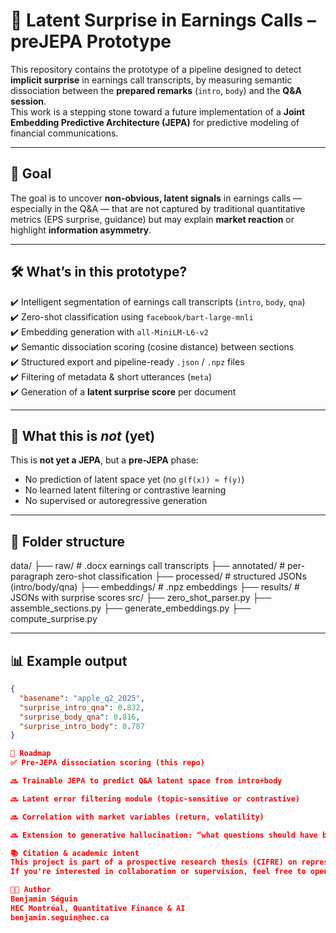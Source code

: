 # 🧠 Latent Surprise in Earnings Calls – preJEPA Prototype

This repository contains the prototype of a pipeline designed to detect **implicit surprise** in earnings call transcripts, by measuring semantic dissociation between the **prepared remarks** (`intro`, `body`) and the **Q&A session**.  
This work is a stepping stone toward a future implementation of a **Joint Embedding Predictive Architecture (JEPA)** for predictive modeling of financial communications.

---

## 🎯 Goal

The goal is to uncover **non-obvious, latent signals** in earnings calls — especially in the Q&A — that are not captured by traditional quantitative metrics (EPS surprise, guidance) but may explain **market reaction** or highlight **information asymmetry**.

---

## 🛠️ What’s in this prototype?

✔️ Intelligent segmentation of earnings call transcripts (`intro`, `body`, `qna`)  
✔️ Zero-shot classification using `facebook/bart-large-mnli`  
✔️ Embedding generation with `all-MiniLM-L6-v2`  
✔️ Semantic dissociation scoring (cosine distance) between sections  
✔️ Structured export and pipeline-ready `.json` / `.npz` files  
✔️ Filtering of metadata & short utterances (`meta`)  
✔️ Generation of a **latent surprise score** per document

---

## 🔬 What this is *not* (yet)

This is **not yet a JEPA**, but a **pre-JEPA** phase:
- No prediction of latent space yet (no `g(f(x)) ≈ f(y)`)
- No learned latent filtering or contrastive learning
- No supervised or autoregressive generation

---

## 📁 Folder structure

data/
├── raw/ # .docx earnings call transcripts
├── annotated/ # per-paragraph zero-shot classification
├── processed/ # structured JSONs (intro/body/qna)
├── embeddings/ # .npz embeddings
├── results/ # JSONs with surprise scores
src/
├── zero_shot_parser.py
├── assemble_sections.py
├── generate_embeddings.py
├── compute_surprise.py

---

## 📊 Example output

```json
{
  "basename": "apple_q2_2025",
  "surprise_intro_qna": 0.832,
  "surprise_body_qna": 0.816,
  "surprise_intro_body": 0.787
}

🚀 Roadmap
✅ Pre-JEPA dissociation scoring (this repo)

🔜 Trainable JEPA to predict Q&A latent space from intro+body

🔜 Latent error filtering module (topic-sensitive or contrastive)

🔜 Correlation with market variables (return, volatility)

🔜 Extension to generative hallucination: “what questions should have been asked?”

📚 Citation & academic intent
This project is part of a prospective research thesis (CIFRE) on representation learning and surprise detection in financial communication, using self-supervised predictive architectures inspired by JEPA.
If you're interested in collaboration or supervision, feel free to open an issue or contact me directly.

🧑‍💻 Author
Benjamin Séguin
HEC Montréal, Quantitative Finance & AI
benjamin.seguin@hec.ca